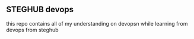## STEGHUB devops
this repo contains all of my understanding on devopsn while learning from devops from steghub
